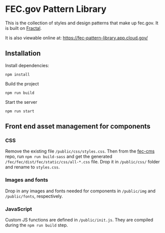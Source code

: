 # FEC.gov Pattern Library

This is the collection of styles and design patterns that make up fec.gov. It is built on [Fractal](http://fractal.build/guide).

It is also viewable online at: <https://fec-pattern-library.app.cloud.gov/>

## Installation

Install dependencies:

```
npm install
```

Build the project

```
npm run build
```

Start the server

```
npm run start
```

## Front end asset management for components

### CSS
Remove the existing file `/public/css/styles.css`. Then from the [fec-cms](github.com/18F/fec-cms) repo, run `npm run build-sass` and get the generated `/fec/fec/dist/fec/static/css/all-*.css` file. Drop it in `/public/css/` folder and rename to `styles.css`.

### Images and fonts
Drop in any images and fonts needed for components in `/public/img` and `/public/fonts`, respectively.

### JavaScript
Custom JS functions are defined in `/public/init.js`. They are compiled during the `npm run build` step.
